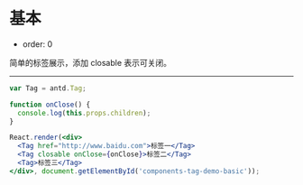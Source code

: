 # 基本

- order: 0

简单的标签展示，添加 closable 表示可关闭。

---

````jsx
var Tag = antd.Tag;

function onClose() {
  console.log(this.props.children);
}

React.render(<div>
  <Tag href="http://www.baidu.com">标签一</Tag>
  <Tag closable onClose={onClose}>标签二</Tag>
  <Tag>标签三</Tag>
</div>, document.getElementById('components-tag-demo-basic'));
````

